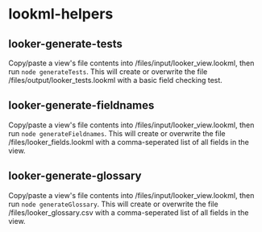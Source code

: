 # lookml-helpers

## looker-generate-tests
Copy/paste a view's file contents into /files/input/looker_view.lookml, then run ```node generateTests```. This will create or overwrite the file /files/output/looker_tests.lookml with a basic field checking test.

## looker-generate-fieldnames
Copy/paste a view's file contents into /files/input/looker_view.lookml, then run ```node generateFieldnames```. This will create or overwrite the file /files/looker_fields.lookml with a comma-seperated list of all fields in the view.

## looker-generate-glossary
Copy/paste a view's file contents into /files/input/looker_view.lookml, then run ```node generateGlossary```. This will create or overwrite the file /files/looker_glossary.csv with a comma-seperated list of all fields in the view.